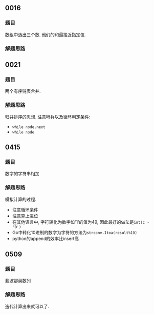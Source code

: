 ## 0016

### 题目

数组中选出三个数, 他们的和最接近指定值.

### 解题思路

## 0021

### 题目

两个有序链表合并.

### 解题思路

归并排序的思想. 注意哨兵以及循环判定条件:

- `while node.next`
- `while node`


## 0415

### 题目

数字的字符串相加

### 解题思路

模拟计算的过程.
- 注意循环条件
- 注意算上进位
- 在其他语言中, 字符转化为数字如'1'的值为49, 因此最好的做法是`int(c - '0')`
- Go中转化10进制的数字为字符的方法为`strconv.Itoa(result%10)`
- python的append的效率比insert高

## 0509

### 题目

斐波那契数列

### 解题思路

迭代计算出来就可以了.

